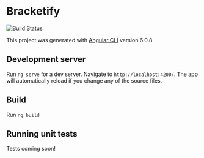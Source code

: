 # Bracketify 
[![Build Status](https://travis-ci.org/kvizdos/bracketify-v2.svg?branch=master)](https://travis-ci.org/kvizdos/bracketify-v2)

This project was generated with [Angular CLI](https://github.com/angular/angular-cli) version 6.0.8.

## Development server

Run `ng serve` for a dev server. Navigate to `http://localhost:4200/`. The app will automatically reload if you change any of the source files.

## Build

Run `ng build`

## Running unit tests

Tests coming soon!